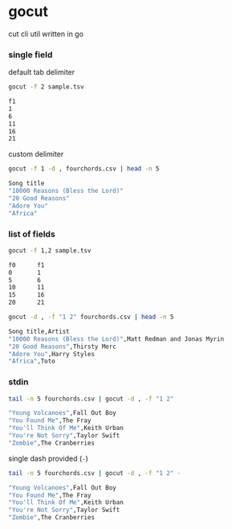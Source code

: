 # gocut

cut cli util written in go

### single field
default tab delimiter
```bash
gocut -f 2 sample.tsv

f1
1
6
11
16
21
```
custom delimiter
```bash
gocut -f 1 -d , fourchords.csv | head -n 5

Song title
"10000 Reasons (Bless the Lord)"
"20 Good Reasons"
"Adore You"
"Africa"
```
### list of fields
```bash
gocut -f 1,2 sample.tsv

f0      f1
0       1
5       6
10      11
15      16
20      21
```

```bash
gocut -d , -f "1 2" fourchords.csv | head -n 5

Song title,Artist
"10000 Reasons (Bless the Lord)",Matt Redman and Jonas Myrin
"20 Good Reasons",Thirsty Merc
"Adore You",Harry Styles
"Africa",Toto
```
### stdin
```bash
tail -n 5 fourchords.csv | gocut -d , -f "1 2"

"Young Volcanoes",Fall Out Boy
"You Found Me",The Fray
"You'll Think Of Me",Keith Urban
"You're Not Sorry",Taylor Swift
"Zombie",The Cranberries
```
single dash provided (`-`)
```bash
tail -n 5 fourchords.csv | gocut -d , -f "1 2" -

"Young Volcanoes",Fall Out Boy
"You Found Me",The Fray
"You'll Think Of Me",Keith Urban
"You're Not Sorry",Taylor Swift
"Zombie",The Cranberries
```